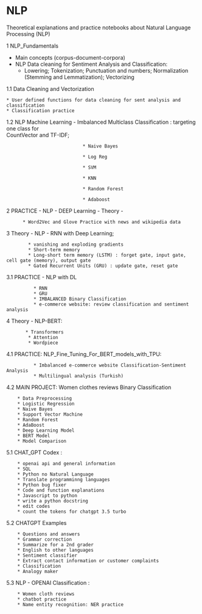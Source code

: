 # NLP
Theoretical explanations and practice notebooks about Natural Language Processing (NLP)

1 NLP_Fundamentals
  
   * Main concepts (corpus-document-corpora)
   * NLP Data cleaning for Sentiment Analysis and Classification: 
        * Lowering; Tokenization; Punctuation and numbers; Normalization (Stemming and Lemmatization); Vectorizing
  
1.1 Data Cleaning and Vectorization
    
    * User defined functions for data cleaning for sent analysis and classification 
    * Classification practice

1.2  NLP Machine Learning - Imbalanced Multiclass Classification : targeting one class for  
                            CountVector and TF-IDF;
                            
                                * Naive Bayes
                                
                                * Log Reg
                                
                                * SVM
                                
                                * KNN
                                
                                * Random Forest
                                
                                * Adaboost
                                
2 PRACTICE - NLP -  DEEP Learning - Theory - 

          * Word2Vec and Glove Practice with news and wikipedia data

3 Theory - NLP - RNN with Deep Learning;
            
            * vanishing and exploding gradients
            * Short-term memory
            * Long-short term memory (LSTM) : forget gate, input gate, cell gate (memory), output gate
            * Gated Recurrent Units (GRU) : update gate, reset gate

3.1 PRACTICE - NLP with DL 
              
              * RNN 
              * GRU 
              * IMBALANCED Binary Classification 
              * e-commerce website: review classification and sentiment analysis

4 Theory - NLP-BERT: 
           
           * Transformers 
            * Attention 
            * Wordpiece

4.1 PRACTICE: NLP_Fine_Tuning_For_BERT_models_with_TPU: 
              
              * Imbalanced e-commerce website Classification-Sentiment Analysis
              * Multilingual analysis (Turkish)

4.2 MAIN PROJECT: Women clothes reviews Binary Classification
       
        * Data Preprocessing
        * Logistic Regression
        * Naive Bayes
        * Support Vector Machine
        * Random Forest
        * AdaBoost
        * Deep Learning Model
        * BERT Model
        * Model Comparison
              
5.1 CHAT_GPT Codex :
        
        * openai api and general information
        * SQL
        * Python no Natural Language
        * Translate programminng languages
        * Python bug fixer
        * Code and function explanations
        * Javascript to python
        * write a python docstring
        * edit codes
        * count the tokens for chatgpt 3.5 turbo
        
5.2 CHATGPT Examples
        
        * Questions and answers
        * Grammar correction
        * Summarize for a 2nd grader
        * English to other languages
        * Sentiment classifier
        * Extract contact information or customer complaints
        * Classification
        * Analogy maker
        
5.3 NLP - OPENAI Classification : 
        
        * Women cloth reviews
        * chatbot practice
        * Name entity recognition: NER practice
